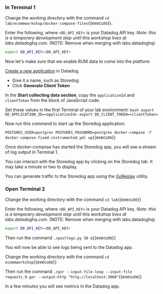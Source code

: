 ### In Terminal 1 
Change the working directory with the command `cd lab/ecommworkshop/docker-compose-files`{{execute}}. 

Enter the following, where `<DD_API_KEY>` is your Datadog API key. *Note: this is a temporary development step until this workshop lives at labs.datadoghq.com.* (NOTE: Remove when merging with labs.datadoghq)

```bash
export DD_API_KEY=<DD_API_KEY>
```
Now let's make sure that we enable RUM data to come into the platform

[Create a new application](https://app.datadoghq.com/rum/list) in Datadog. 
  - Give it a name, such as Storedog
  - Click **Generate Client Token**
  
In the **Start collecting data section**, copy the `applicationId` and `clientToken` from the block of JavaScript code.

Set these values in the first Terminal of your lab environment:
    ```bash
    export DD_APPLICATION_ID=<applicationId>
    export DD_CLIENT_TOKEN=<clientToken>
    ```

Now run this command to start up the Storedog application:

`POSTGRES_USER=postgres POSTGRES_PASSWORD=postgres docker-compose -f docker-compose-fixed-instrumented.yml up`{{execute}}

Once docker-compose has started the Storedog app, you will see a stream of log output in Terminal 1.

You can interact with the Storedog app by clicking on the Storedog tab. It may take a minute or two to display.

You can generate traffic to the Storedog app using the [GoReplay](https://github.com/buger/goreplay) utility. 

### Open Terminal 2 

Change the working directory with the command `cd lab`{{execute}}

Enter the following, where `<DD_API_KEY>` is your Datadog API key. *Note: this is a temporary development step until this workshop lives at labs.datadoghq.com.* (NOTE: Remove when merging with labs.datadoghq)

```bash
export DD_API_KEY=<DD_API_KEY>
```

Then run the command `./postlogs.py 50 &`{{execute}}

You will now be able to see logs being sent to the Datadog app.

Change the working directory with the command `cd ecommworkshop`{{execute}}

Then run the command `./gor --input-file-loop --input-file requests_0.gor --output-http "http://localhost:3000"`{{execute}}

In a few minutes you will see metrics in the Datadog app.

